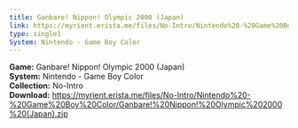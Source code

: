 ```yaml
---
title: Ganbare! Nippon! Olympic 2000 (Japan)
link: https://myrient.erista.me/files/No-Intro/Nintendo%20-%20Game%20Boy%20Color/Ganbare!%20Nippon!%20Olympic%202000%20(Japan).zip
type: single1
System: Nintendo - Game Boy Color
---
```

<b>Game:</b> Ganbare! Nippon! Olympic 2000 (Japan)<br>
<b>System:</b> Nintendo - Game Boy Color<br>
<b>Collection:</b> No-Intro<br>
<b>Download:</b> https://myrient.erista.me/files/No-Intro/Nintendo%20-%20Game%20Boy%20Color/Ganbare!%20Nippon!%20Olympic%202000%20(Japan).zip